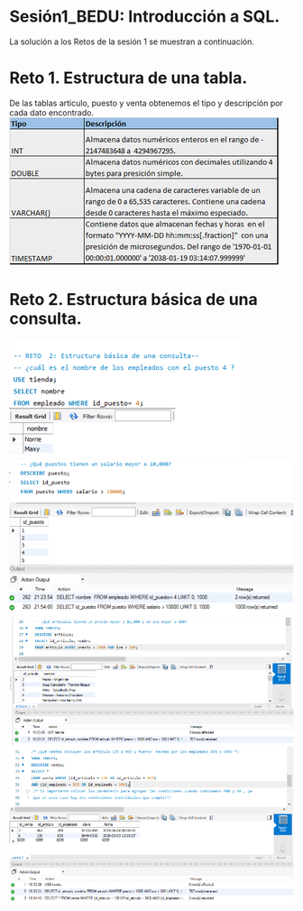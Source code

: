 # Sesión1_BEDU: Introducción a SQL. 
La solución a los Retos de la sesión 1 se muestran a continuación.
# Reto 1. Estructura de una tabla. 
De las tablas articulo, puesto y venta obtenemos el tipo y descripción por cada dato encontrado.  
![imagen](imagenes/Reto1_tabla.png)
# Reto 2. Estructura básica de una consulta.
![imagen](imagenes/Reto2.1.png)
![imagen](imagenes/Reto2.2.png)
![imagen](imagenes/Reto2.3.png)
![imagen](imagenes/Reto2.4.png)
